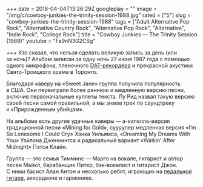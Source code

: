 +++
date = 2018-04-04T13:26:29Z
googleplay = ""
image = "/img/c/cowboy-junkies-the-trinity-session-1988.jpg"
rated = ["5"]
slug = "cowboy-junkies-the-trinity-session-1988"
tags = ["Adult Alternative Pop Rock", "Alternative Country Rock", "Alternative Pop Rock", "Alternative", "Indie Rock", "College Rock"]
title = "Cowboy Junkies — The Trinity Session (1988)"
youtube = "Fa9nN3G2CSg"

+++
Кто сказал, что нельзя сделать великую запись за день (или за ночь)? Альбом записан за одну ночь 27 июня 1987 года с помощью одного микрофона, пленочного [DAT-рекордера](https://www.youtube.com/watch?v=NGbHvaRp9oY) и прекрасной акустики Свято-Троицкого храма в Торонто.

Благодаря каверу на «Sweet Jane» группа получила популярность в США. Они переиграли более раннюю и медленную версию песни, включив первоначальные куплеты текста. Лу Рид назвал такую версию своей песни самой правильной, а мы знаем трек по саундтреку к «Прирожденным убийцам».

На альбоме есть другие удачные каверы — а-капелла-версия традиционной песни «Mining for Gold», суууупер медленная версия «I’m So Lonesome I Could Cry» Хэнка Уильямса, «Dreaming My Dreams With You» Уэйлона Дженнингса и радикальный вариант «Walkin’ After Midnight» Пэтси Клайн.

Группа — это семья Тимминс — Марго на вокале, гитарист и автор песен Майкл, барабанщик Питер, бэк-вокалист и гитарист Джон. С ними басист Алан Антон и несколько ребят, играющих на [педальной гитаре](https://www.youtube.com/watch?v=NrbSL92Kz1Y), аккордеоне и гармонике.